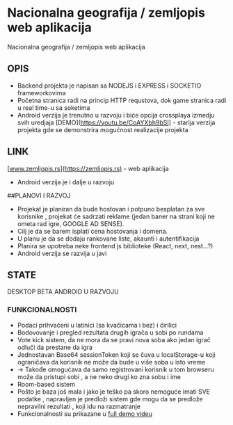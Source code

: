 # Nacionalna geografija / zemljopis web aplikacija

Nacionalna geografija / zemljopis web aplikacija

## OPIS

- Backend projekta je napisan sa NODEJS i EXPRESS i SOCKETIO frameworkovima
- Početna stranica radi na princip HTTP requstova, dok game stranica radi u real time-u sa soketima
- Android verzija je trenutno u razvoju i biće opcija crossplaya izmedju svih uredjaja
[DEMO](https://youtu.be/CoAYXbh9bSI] - starija verzija projekta gde se demonstrira mogućnost realizacije projekta

## LINK

[www.zemljopis.rs](https://zemljopis.rs) - web aplikacija
- Android verzija je i dalje u razvoju

##PLANOVI I RAZVOJ

- Projekat je planiran da bude hostovan i potpuno besplatan za sve korisnike , projekat će sadrzati reklame (jedan baner na strani koji ne ometa rad igre, GOOGLE AD SENSE).
- Cilj je da se barem isplati cena hostovanja i domena.
- U planu je da se dodaju rankovane liste, akaunti i autentifikacija
- Planira se upotreba neke frontend js biblioteke (React, next, nest...?)
- Android verzija se razvija u javi 

## STATE 
 
  DESKTOP BETA
  ANDROID U RAZVOJU

### FUNKCIONALNOSTI
- Podaci prihvaćeni u latinici (sa kvačicama i bez) i ćirilici
- Bodovovanje i pregled rezultata drugih igrača u sobi po rundama
- Vote kick sistem, da ne mora da se pravi nova soba ako jedan igrač odluči da prestane da igra
- Jednostavan Base64 sessionToken koji se čuva u localStorage-u koji ograničava da korisnik ne može da bude u više soba u isto vreme 
- -> Takođe omogućava da samo registrovani korisnik u tom browseru može da pristupi sobi , a ne neko drugi ko zna sobu i ime 
- Room-based sistem
- Pošto je baza još mala i jako je teško pa skoro nemoguće imati SVE podatke , napravljen je predloži sistem gde mogu da se predlože nepravilni rezultati , koji idu na razmatranje 
- Funkcionalnosti su prikazane u [full demo videu](https://youtu.be/COptxK_RlOs) 
